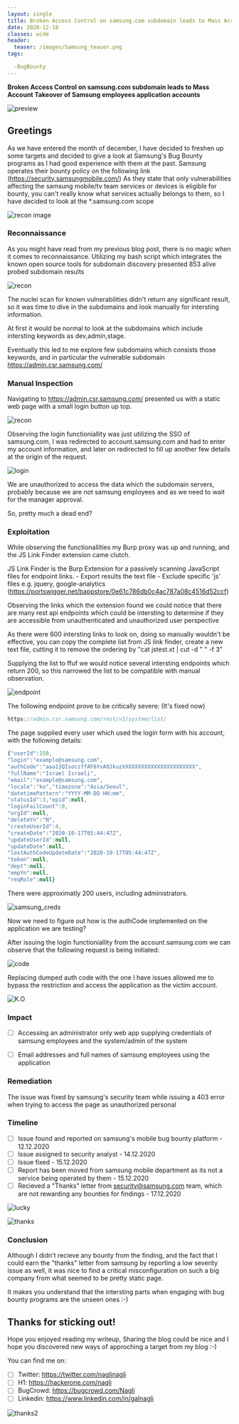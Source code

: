 ```yaml
---
layout: single
title: Broken Access Control on samsung.com subdomain leads to Mass Account Takeover of Samsung employees application accounts
date: 2020-12-18
classes: wide
header:
  teaser: /images/Samsung_teaser.png
tags:

  -BugBounty
--- 
```


**Broken Access Control on samsung.com subdomain leads to Mass Account Takeover of Samsung employees application accounts**

![preview](/images/Samsung_teaser.png)

## Greetings

As we have entered the month of december, I have decided to freshen up some targets and decided to give a look at Samsung's Bug Bounty programs as I had good experience with them at the past.
Samsung operates their bounty policy on the following link (https://security.samsungmobile.com/)
As they state that only vulnerabilities affecting the samsung mobile/tv team services or devices is eligible for bounty, you can't really know what services actually belongs to them, so I have decided to look at the *.samsung.com scope


![recon image](/images/recon1.jpg)

### Reconnaissance

As you might have read from my previous blog post, there is no magic when it comes to reconnaissance.
Utilizing my bash script which integrates the known open source tools for subdomain discovery presented 853 alive probed subdomain results

![recon](/images/853.png)

The nuclei scan for known vulnerabilities didn't return any significant result, so it was time to dive in the subdomains and look manually for intersting information.

At first it would be normal to look at the subdomains which include intersting keywords as dev,admin,stage.

Eventually this led to me explore few subdomains which consists those keywords, and in particular the vulnerable subdomain https://admin.csr.samsung.com/

### Manual Inspection

Navigating to https://admin.csr.samsung.com/ presented us with a static web page with a small login button up top.

![recon](/images/static_page.png)

Observing the login functioniallity was just utilizing the SSO of samsung.com, I was redirected to account.samsung.com and had to enter my account information, and later on redirected to fill up another few details at the origin of the request.

![login](/images/flow_video.gif)

We are unauthorized to access the data which the subdomain servers, probably because we are not samsung employees and as we need to wait for the manager approval.

So, pretty much a dead end?

### Exploitation

While observing the functionallities my Burp proxy was up and running, and the JS Link Finder extension came clutch.

JS Link Finder is the Burp Extension for a passively scanning JavaScript files for endpoint links. - Export results the text file - Exclude specific 'js' files e.g. jquery, google-analytics
(https://portswigger.net/bappstore/0e61c786db0c4ac787a08c4516d52ccf)

Observing the links which the extension found we could notice that there are many rest api endpoints which could be intersting to determine if they are accessible from unauthenticated and unauthorized user perspective

As there were 600 intersting links to look on, doing so manually wouldn't be effective, you can copy the complete list from JS link finder, create a new text file, cutting it to remove the ordering by "cat jstest.xt | cut -d " " -f 3"

Supplying the list to ffuf we would notice several intersting endpoints which return 200, so this narrowed the list to be compatible with manual observation.

![endpoint](/images/endpoint.png)

The following endpoint prove to be critically severe:
(It's fixed now)

```javascript
https://admin.csr.samsung.com/rest/v1/system/list/
```

The page supplied every user which used the login form with his account, with the following details:

```javascript
{"userId":150,
"login":"example@samsung.com",
"authCode":"aaa13QIsoczffAF6YvAOJkuzXXXXXXXXXXXXXXXXXXXXXXX",
"fullName":"Israel Israeli",
"email":"example@samsung.com",
"locale":"ko","timezone":"Asia/Seoul",
"datetimePattern":"YYYY-MM-DD HH:mm",
"statusId":3,"epid":null,
"loginFailCount":0,
"orgId":null,
"deleteYn":"N",
"createUserId":4,
"createDate":"2020-10-17T05:44:47Z",
"updateUserId":null,
"updateDate":null,
"lastAuthCodeUpdateDate":"2020-10-17T05:44:47Z",
"token":null,
"dept":null,
"empYn":null,
"reqRole":null}
```

There were approximatly 200 users, including administrators.

![samsung_creds](/images/samsung_creds.gif)

Now we need to figure out how is the authCode implemented on the application we are testing?

After issuing the login functioniallity from the account.samsung.com we can observe that the following request is being initiated:

![code](/images/code.png)

Replacing dumped auth code with the one I have issues allowed me to bypass the restriction and access the application as the victim account.

![K.O](/images/giphy.webp)

### Impact

- [ ] Accessing an administrator only web app supplying credentials of samsung employees and the system/admin of the system

- [ ] Email addresses and full names of samsung employees using the application

### Remediation

The issue was fixed by samsung's security team while issuing a 403 error when trying to access the page as unauthorized personal

### Timeline

- [ ] Issue found and reported on samsung's mobile bug bounty platform - 12.12.2020
- [ ] Issue assigned to security analyst - 14.12.2020
- [ ] Issue fixed - 15.12.2020
- [ ] Report has been moved from samsung mobile department as its not a service being operated by them - 15.12.2020
- [ ] Recieved a "Thanks" letter from security@samsung.com team, which are not rewarding any bounties for findings - 17.12.2020

![lucky](/images/lucky.jpeg)

![thanks](/images/thanks.png)

### Conclusion

Although I didn't recieve any bounty from the finding, and the fact that I could earn the "thanks" letter from samsung by reporting a low severity issue as well, it was nice to find a critical misconfiguration on such a big company from what seemed to be pretty static page.

It makes you understand that the intersting parts when engaging with bug bounty programs are the unseen ones :-)

## Thanks for sticking out!

Hope you enjoyed reading my writeup, Sharing the blog could be nice and I hope you discovered new ways of approching a target from my blog :-)

You can find me on:

- [ ] Twitter: <https://twitter.com/naglinagli>
- [ ] H1: <https://hackerone.com/nagli>
- [ ] BugCrowd: <https://bugcrowd.com/Nagli>
- [ ] Linkedin: <https://www.linkedin.com/in/galnagli>

![thanks2](/images/seal.jpg)


